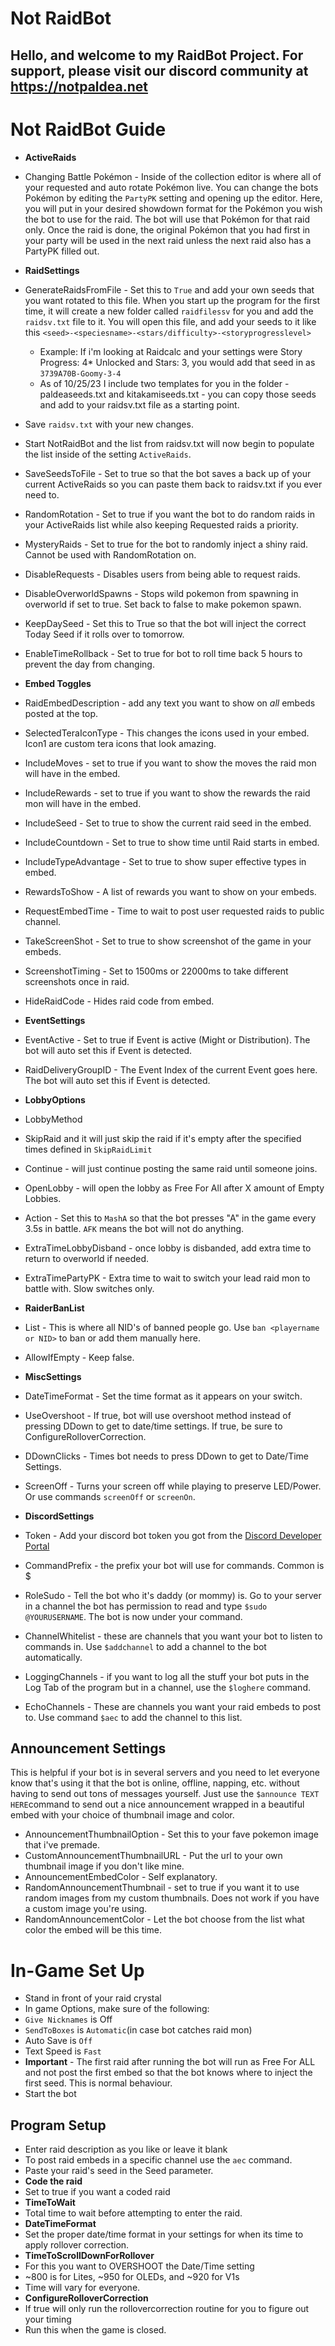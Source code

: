 # Not RaidBot

## Hello, and welcome to my RaidBot Project.  For support, please visit our discord community at https://notpaldea.net

# __Not RaidBot Guide__

 - **ActiveRaids**
  - Changing Battle Pokémon - Inside of the collection editor is where all of your requested and auto rotate Pokémon live.  You can change the bots Pokémon by editing the `PartyPK` setting and opening up the editor.  Here, you will put in your desired showdown format for the Pokémon you wish the bot to use for the raid.  The bot will use that Pokémon for that raid only.  Once the raid is done, the original Pokémon that you had first in your party will be used in the next raid unless the next raid also has a PartyPK filled out.

- **RaidSettings**
 - GenerateRaidsFromFile - Set this to `True` and add your own seeds that you want rotated to this file.  When you start up the program for the first time, it will create a new folder called `raidfilessv`    for you and add the `raidsv.txt` file to it.  You will open this file, and add your seeds to it like this `<seed>-<speciesname>-<stars/difficulty>-<storyprogresslevel>`
   - Example:  If i'm looking at Raidcalc and your settings were  Story Progress: 4* Unlocked and Stars: 3, you would add that seed in as `3739A70B-Goomy-3-4`
   - As of 10/25/23 I include two templates for you in the folder - paldeaseeds.txt and kitakamiseeds.txt - you can copy those seeds and add to your raidsv.txt file as a starting point.
  - Save `raidsv.txt` with your new changes.
  - Start NotRaidBot and the list from raidsv.txt will now begin to populate the list inside of the setting `ActiveRaids`.  
 - SaveSeedsToFile - Set to true so that the bot saves a back up of your current ActiveRaids so you can paste them back to raidsv.txt if you ever need to.
 - RandomRotation - Set to true if you want the bot to do random raids in your ActiveRaids list while also keeping Requested raids a priority.
 - MysteryRaids - Set to true for the bot to randomly inject a shiny raid.  Cannot be used with RandomRotation on.
 - DisableRequests - Disables users from being able to request raids.
 - DisableOverworldSpawns - Stops wild pokemon from spawning in overworld if set to true.  Set back to false to make pokemon spawn.
 - KeepDaySeed - Set this to True so that the bot will inject the correct Today Seed if it rolls over to tomorrow.
 - EnableTimeRollback - Set to true for bot to roll time back 5 hours to prevent the day from changing.

- **Embed Toggles**
 - RaidEmbedDescription - add any text you want to show on *all* embeds posted at the top.  
 - SelectedTeraIconType - This changes the icons used in your embed.  Icon1 are custom tera icons that look amazing.
 - IncludeMoves - set to true if you want to show the moves the raid mon will have in the embed.
 - IncludeRewards - set to true if you want to show the rewards the raid mon will have in the embed.
 - IncludeSeed - Set to true to show the current raid seed in the embed.
 - IncludeCountdown - Set to true to show time until Raid starts in embed.
 - IncludeTypeAdvantage - Set to true to show super effective types in embed.
 - RewardsToShow - A list of rewards you want to show on your embeds.
 - RequestEmbedTime - Time to wait to post user requested raids to public channel.
 - TakeScreenShot - Set to true to show screenshot of the game in your embeds.
 - ScreenshotTiming - Set to 1500ms or 22000ms to take different screenshots once in raid.
 - HideRaidCode - Hides raid code from embed.

- **EventSettings**
 - EventActive - Set to true if Event is active (Might or Distribution).  The bot will auto set this if Event is detected.
 - RaidDeliveryGroupID - The Event Index of the current Event goes here.  The bot will auto set this if Event is detected. 

- **LobbyOptions**
 - LobbyMethod
  -  SkipRaid and it will just skip the raid if it's empty after the specified times defined in `SkipRaidLimit`
  - Continue - will just continue posting the same raid until someone joins.  
  - OpenLobby - will open the lobby as Free For All after X amount of Empty Lobbies.
 - Action - Set this to `MashA` so that the bot presses "A" in the game every 3.5s in battle.  `AFK` means the bot will not do anything.
 - ExtraTimeLobbyDisband - once lobby is disbanded, add extra time to return to overworld if needed.  
 - ExtraTimePartyPK - Extra time to wait to switch your lead raid mon to battle with.  Slow switches only.

- **RaiderBanList**
 - List - This is where all NID's of banned people go.  Use `ban <playername or NID>` to ban or add them manually here.
 - AllowIfEmpty - Keep false.

- **MiscSettings**
 - DateTimeFormat - Set the time format as it appears on your switch. 
 - UseOvershoot - If true, bot will use overshoot method instead of pressing DDown to get to date/time settings.  If true, be sure to ConfigureRolloverCorrection.
 - DDownClicks - Times bot needs to press DDown to get to Date/Time Settings.
 - ScreenOff - Turns your screen off while playing to preserve LED/Power.   Or use commands `screenOff` or `screenOn`.
- **DiscordSettings**
- Token - Add your discord bot token you got from the [Discord Developer Portal](<https://discord.com/developers/applications/>)
- CommandPrefix - the prefix your bot will use for commands.  Common is $
- RoleSudo - Tell the bot who it's daddy (or mommy) is.  Go to your server in a channel the bot has permission to read and type `$sudo @YOURUSERNAME`.  The bot is now under your command.
- ChannelWhitelist - these are channels that you want your bot to listen to commands in.  Use `$addchannel` to add a channel to the bot automatically.
- LoggingChannels - if you want to log all the stuff your bot puts in the Log Tab of the program but in a channel, use the `$loghere` command.
- EchoChannels - These are channels you want your raid embeds to post to.  Use command `$aec` to add the channel to this list.

## __Announcement Settings__

This is helpful if your bot is in several servers and you need to let everyone know that's using it that the bot is online, offline, napping, etc. without having to send out tons of messages yourself.  Just use the `$announce TEXT HERE`command to send out a nice announcement wrapped in a beautiful embed with your choice of thumbnail image and color.
- AnnouncementThumbnailOption - Set this to your fave pokemon image that i've premade.
- CustomAnnouncementThumbnailURL - Put the url to your own thumbnail image if you don't like mine.
- AnnouncementEmbedColor - Self explanatory.
- RandomAnnouncementThumbnail - set to true if you want it to use random images from my custom thumbnails.  Does not work if you have a custom image you're using.
- RandomAnnouncementColor - Let the bot choose from the list what color the embed will be this time.

# __In-Game Set Up__
- Stand in front of your raid crystal
- In game Options, make sure of the following:
 -  `Give Nicknames` is Off
 - `SendToBoxes` is `Automatic`(in case bot catches raid mon)
 - Auto Save is `Off`
 - Text Speed is `Fast`
- **Important** - The first raid after running the bot will run as Free For ALL and not post the first embed so that the bot knows where to inject the first seed.  This is normal behaviour.  
- Start the bot

## __Program Setup__
- Enter raid description as you like or leave it blank
- To post raid embeds in a specific channel use the `aec` command.
- Paste your raid's seed in the Seed parameter.
- **Code the raid**
 - Set to true if you want a coded raid
- **TimeToWait**
 - Total time to wait before attempting to enter the raid.
- **DateTimeFormat**
 - Set the proper date/time format in your settings for when its time to apply rollover correction.
- **TimeToScrollDownForRollover**
 - For this you want to OVERSHOOT the Date/Time setting
 - ~800 is for Lites, ~950 for OLEDs, and ~920 for V1s
 - Time will vary for everyone.
- **ConfigureRolloverCorrection**
 - If true will only run the rollovercorrection routine for you to figure out your timing
 - Run this when the game is closed.
